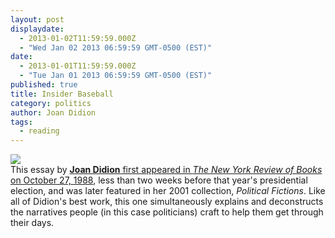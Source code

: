 ```yaml
---
layout: post
displaydate: 
  - 2013-01-02T11:59:59.000Z
  - "Wed Jan 02 2013 06:59:59 GMT-0500 (EST)"
date: 
  - 2013-01-01T11:59:59.000Z
  - "Tue Jan 01 2013 06:59:59 GMT-0500 (EST)"
published: true
title: Insider Baseball
category: politics
author: Joan Didion
tags: 
  - reading
---
```


![](http://upload.wikimedia.org/wikipedia/en/thumb/6/6b/Didion-Fictions.jpg/200px-Didion-Fictions.jpg)
<br>This essay by <a href="http://www.nybooks.com/articles/archives/1988/oct/27/insider-baseball/?pagination=false" target="_blank">**Joan Didion** first appeared in _The New York Review of Books_ on October 27, 1988</a>, less than two weeks before that year's presidential election, and was later featured in her 2001 collection, _Political Fictions_. Like all of Didion's best work, this one simultaneously explains and deconstructs the narratives people (in this case politicians) craft to help them get through their days.